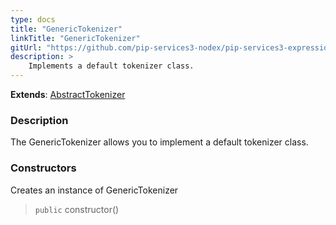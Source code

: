 ```yaml
---
type: docs
title: "GenericTokenizer"
linkTitle: "GenericTokenizer"
gitUrl: "https://github.com/pip-services3-nodex/pip-services3-expressions-nodex"
description: > 
    Implements a default tokenizer class.
---
```


**Extends**: [AbstractTokenizer](../../abstract_tokenizer)

### Description

The GenericTokenizer allows you to implement a default tokenizer class.

### Constructors
Creates an instance of GenericTokenizer

> `public` constructor()
